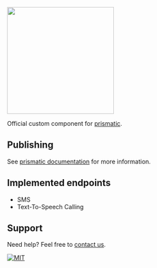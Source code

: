 <img src="https://www.seven.io/wp-content/uploads/Logo.svg" width="250"  alt=''/>

Official custom component for [prismatic](https://prismatic.io/).

## Publishing

See [prismatic documentation](https://prismatic.io/docs/custom-connectors/publishing/) for more information.

## Implemented endpoints
- SMS
- Text-To-Speech Calling

## Support

Need help? Feel free to [contact us](https://www.seven.io/en/company/contact).

[![MIT](https://img.shields.io/badge/License-MIT-teal.svg)](LICENSE)
